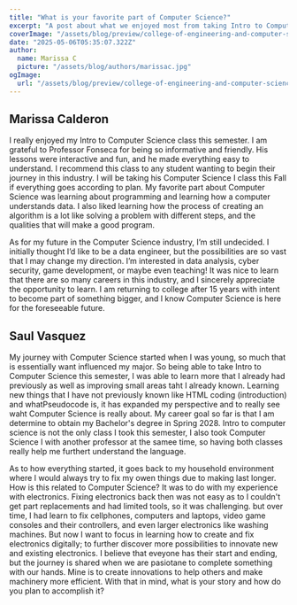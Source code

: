 ```yaml
---
title: "What is your favorite part of Computer Science?"
excerpt: "A post about what we enjoyed most from taking Intro to Computer Science, and what our intentions are after earning our BSCS degrees."
coverImage: "/assets/blog/preview/college-of-engineering-and-computer-science.png"
date: "2025-05-06T05:35:07.322Z"
author:
  name: Marissa C
  picture: "/assets/blog/authors/marissac.jpg"
ogImage:
  url: "/assets/blog/preview/college-of-engineering-and-computer-science.png"
---
```


## Marissa Calderon
I really enjoyed my Intro to Computer Science class this semester. I am grateful to Professor Fonseca for being so informative and friendly. His lessons were interactive and fun, and he made everything easy to understand. I recommend this class to any student wanting to begin their journey in this industry. I will be taking his Computer Science I class this Fall if everything goes according to plan. My favorite part about Computer Science was learning about programming and learning how a computer understands data. I also liked learning how the process of creating an algorithm is a lot like solving a problem with different steps, and the qualities that will make a good program. 

As for my future in the Computer Science industry, I’m still undecided. I initially thought I’d like to be a data engineer, but the possibilities are so vast that I may change my direction. I’m interested in data analysis, cyber security, game development, or maybe even teaching! It was nice to learn that there are so many careers in this industry, and I sincerely appreciate the opportunity to learn. I am returning to college after 15 years with intent to become part of something bigger, and I know Computer Science is here for the foreseeable future. 


## Saul Vasquez

My journey with Computer Science started when I was young, so much that is essentially want influenced my major. So being able to take Intro to Computer Science this semester, I was able to learn more that I already had previously as well as improving small areas taht I already known. Learning new things that I have not previously known like HTML coding (introduction) and whatPseudocode is, it has expanded my perspective and to really see waht Computer Science is really about. My career goal so far is that I am determine to obtain my Bachelor's degree in Spring 2028. Intro to computer science is not the only class I took this semester, I also took Computer Science I with another professor at the samee time, so having both classes really help me furthert understand the language.

As to how everything started, it goes back to my household environment where I would always try to fix my owen things due to making last longer. How is this related to Computer Science? It was to do with my experience with electronics. Fixing electronics back then was not easy as to I couldn't get part replacements and had limited tools, so it was challenging. but over time, I had learn to fix cellphones, computers and laptops, video game consoles and their controllers, and even larger electronics like washing machines. But now I want to focus in learning how to create and fix electronics digitally; to further discover more possibilities to innovate new and existing electronics. I believe that eveyone has their start and ending, but the journey is shared when we are pasiotane to complete something with our hands. Mine is to create innovations to help others and make machinery more efficient. With that in mind, what is your story and how do you plan to accomplish it?
